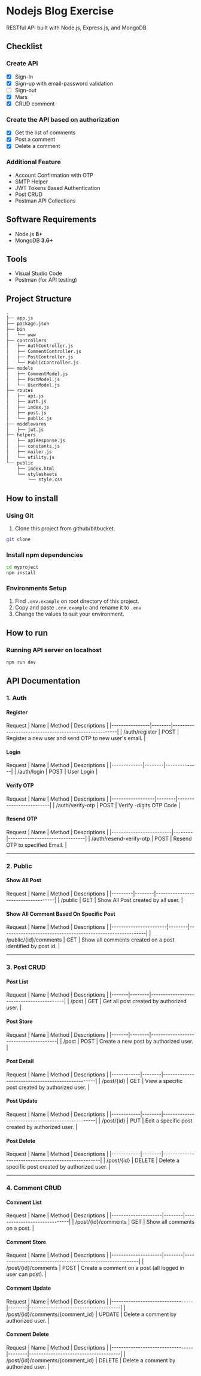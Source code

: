 # Nodejs Blog Exercise

RESTful API built with Node.js, Express.js, and MongoDB


## Checklist

### Create API
- [x] Sign-In
- [x] Sign-up with email-password validation
- [ ] Sign-out
- [x] Mars
- [X] CRUD comment

### Create the API based on authorization
- [x] Get the list of comments
- [x] Post a comment
- [x] Delete a comment

### Additional Feature
- Account Confirmation with OTP
- SMTP Helper
- JWT Tokens Based Authentication
- Post CRUD
- Postman API Collections

## Software Requirements

-   Node.js **8+**
-   MongoDB **3.6+**

## Tools
-   Visual Studio Code
-   Postman (for API testing)

## Project Structure
```sh
.
├── app.js
├── package.json
├── bin
│   └── www
├── controllers
│   ├── AuthController.js
│   ├── CommentController.js
│   ├── PostController.js
│   └── PublicController.js
├── models
│   ├── CommentModel.js
│   ├── PostModel.js
│   └── UserModel.js
├── routes
│   ├── api.js
│   ├── auth.js
│   ├── index.js
│   ├── post.js
│   └── public.js
├── middlewares
│   ├── jwt.js
├── helpers
│   ├── apiResponse.js
│   ├── constants.js
│   ├── mailer.js
│   └── utility.js
└── public
    ├── index.html
    └── stylesheets
        └── style.css
```

## How to install

### Using Git

1.  Clone this project from github/bitbucket.

```bash
git clone 
```

### Install npm dependencies

```bash
cd myproject
npm install
```

### Environments Setup

1.  Find `.env.example` on root directory of this project.
2.  Copy and paste `.env.example` and rename it to `.env`
3.  Change the values to suit your environment.


## How to run

### Running API server on localhost

```bash
npm run dev
```



##  API Documentation
### 1. Auth
#### Register ####
Request
| Name           | Method | Descriptions                                          |
|----------------|--------|-------------------------------------------------------|
| /auth/register |  POST  | Register a new user and send OTP to new user's email. |


#### Login ####
Request
| Name        | Method | Descriptions |
|-------------|--------|--------------|
| /auth/login |  POST  | User Login   |


#### Verify OTP ####
Request
| Name             | Method | Descriptions            |
|------------------|--------|-------------------------|
| /auth/verify-otp |  POST  | Verify -digits OTP Code |


#### Resend OTP ####
Request
| Name                    | Method | Descriptions                   |
|-------------------------|--------|--------------------------------|
| /auth/resend-verify-otp |  POST  | Resend OTP to specified Email. |

---

### 2. Public
#### Show All Post
Request
| Name    | Method | Descriptions                       |
|---------|--------|------------------------------------|
| /public |   GET  | Show All Post created by all user. |


#### Show All Comment Based On Specific Post
Request
| Name                  | Method | Descriptions                                               |
|-----------------------|--------|------------------------------------------------------------|
| /public/{id}/comments |   GET  | Show all comments created on a post identified by post id. |

---

### 3. Post CRUD
#### Post List

Request
| Name  | Method | Descriptions                             |
|-------|--------|------------------------------------------|
| /post |   GET  | Get all post created by authorized user. |

#### Post Store
Request
| Name  | Method | Descriptions                          |
|-------|--------|---------------------------------------|
| /post |  POST  | Create a new post by authorized user. |

#### Post Detail
Request
| Name       | Method | Descriptions                                     |
|------------|--------|--------------------------------------------------|
| /post/{id} |   GET  | View a specific post created by authorized user. |

#### Post Update
Request
| Name       | Method | Descriptions                                     |
|------------|--------|--------------------------------------------------|
| /post/{id} |   PUT  | Edit a specific post created by authorized user. |

#### Post Delete
Request
| Name       | Method | Descriptions                                       |
|------------|--------|----------------------------------------------------|
| /post/{id} | DELETE | Delete a specific post created by authorized user. |

---

### 4. Comment CRUD
#### Comment List
Request
| Name                | Method | Descriptions                 |
|---------------------|--------|------------------------------|
| /post/{id}/comments |   GET  | Show all comments on a post. |

#### Comment Store
Request
| Name                | Method | Descriptions                                              |
|---------------------|--------|-----------------------------------------------------------|
| /post/{id}/comments |  POST  | Create a comment on a post (all logged in user can post). |

#### Comment Update
Request
| Name                             | Method | Descriptions                         |
|----------------------------------|--------|--------------------------------------|
| /post/{id}/comments/{comment_id} | UPDATE | Delete a comment by authorized user. |

#### Comment Delete
Request
| Name                             | Method | Descriptions                         |
|----------------------------------|--------|--------------------------------------|
| /post/{id}/comments/{comment_id} | DELETE | Delete a comment by authorized user. |
